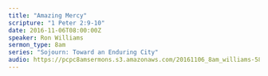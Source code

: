 ```yaml
---
title: "Amazing Mercy"
scripture: "1 Peter 2:9-10"
date: 2016-11-06T08:00:00Z
speaker: Ron Williams
sermon_type: 8am
series: "Sojourn: Toward an Enduring City"
audio: https://pcpc8amsermons.s3.amazonaws.com/20161106_8am_williams-581ff3379f240.mp3 
---
```



